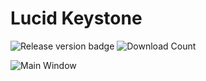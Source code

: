 # Lucid Keystone

![Release version badge](https://img.shields.io/github/v/release/DerHiraz/LucidKeystone?style=flat-square)
![Download Count](https://img.shields.io/github/downloads/DerHiraz/LucidKeystone/total?style=flat-square)

![Main Window](https://i.gyazo.com/a05d968746c782f9d10679efdba8af52.png 'x')
